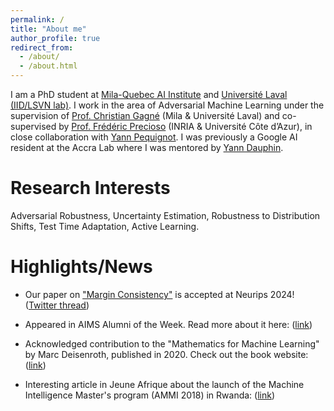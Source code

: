 ```yaml
---
permalink: /
title: "About me"
author_profile: true
redirect_from: 
  - /about/
  - /about.html
---
```


I am a PhD student at [Mila-Quebec AI Institute](https://mila.quebec/en/) and [Université Laval (IID/LSVN lab)](https://iid.ulaval.ca/en/). I work in the area of Adversarial Machine Learning under the supervision of [Prof. Christian Gagné](https://chgagne.github.io/english/) (Mila & Université Laval) and co-supervised by [Prof. Frédéric Precioso](https://www.i3s.unice.fr/~precioso/) (INRIA & Université Côte d’Azur), in close collaboration with [Yann Pequignot](https://www.irif.fr/~pequignot/). I was previously a Google AI resident at the Accra Lab where I was mentored by [Yann Dauphin](https://www.dauphin.io/).

Research Interests
======
Adversarial Robustness, Uncertainty Estimation, Robustness to Distribution Shifts, Test Time Adaptation, Active Learning.

Highlights/News
======
* Our paper on ["Margin Consistency"](https://arxiv.org/abs/2406.18451) is accepted at Neurips 2024! ([Twitter thread](https://x.com/JNgnawe/status/1839315991018483971))

* Appeared in AIMS Alumni of the Week. Read more about it here: ([link](https://nexteinstein.org/alumoftheweek-jonas-ngnawe-aims-cameroon-17-ammi-19/))

* Acknowledged contribution to the "Mathematics for Machine Learning" by Marc Deisenroth, published in 2020. Check out the book website: ([link](https://mml-book.github.io/))

* Interesting article in Jeune Afrique about the launch of the Machine Intelligence Master's program (AMMI 2018) in Rwanda: ([link](https://www.jeuneafrique.com/emploi-formation/655910/rwanda-les-premiers-jours-de-cours-des-etudiants-daims-kigali/))